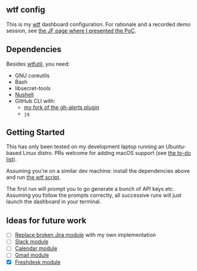 ## wtf config

This is my [wtf](https://wtfutil.com/) dashboard configuration. For
rationale and a recorded demo session, see [the JF page where I presented the
PoC](https://thermondo.atlassian.net/l/cp/BRMRT6BT).

## Dependencies

Besides [wtfutil](https://wtfutil.com/installation/), you need:

* GNU coreutils
* Bash
* libsecret-tools
* [Nushell](https://www.nushell.sh/)
* GitHub CLI with:
  * [my fork of the gh-alerts plugin](https://github.com/pcrock-thmdo/gh-alerts/)
  * `jq`

## Getting Started

This has only been tested on my development laptop running an Ubuntu-based Linux distro.
PRs welcome for adding macOS support (see [the to-do list](#ideas-for-future-work)).

Assuming you're on a similar dev machine: install the dependencies above and run [the
wtf script](./wtf).

The first run will prompt you to go generate a bunch of API keys etc. Assuming you
follow the prompts correctly, all successive runs will just launch the dashboard in
your terminal.

## Ideas for future work

* [ ] [Replace broken Jira module](https://developer.atlassian.com/cloud/jira/platform/rest/v2/api-group-issues/#api-group-issues)
  with my own implementation
* [ ] [Slack module](https://api.slack.com/methods/search.messages)
* [ ] [Calendar module](https://wtfutil.com/modules/google/gcal/)
* [ ] [Gmail module](https://developers.google.com/gmail/api/guides/filtering)
* [x] [Freshdesk module](https://developers.freshdesk.com/api/#list_all_tickets)
